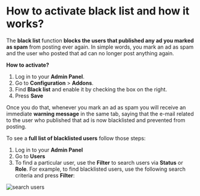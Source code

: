 # How to activate black list and how it works?

The  **black list**  function  **blocks the users that published any ad you marked as spam**  from posting ever again. In simple words, you mark an ad as spam and the user who posted that ad can no longer post anything again.

**How to activate?**

1.  Log in to your  **Admin Panel**.
2.  Go to  **Configuration**  >  **Addons**.
3.  Find **Black list** and enable it by checking the box on the right. 
4. Press **Save**

  Once you do that, whenever you mark an ad as spam you will receive an immediate  **warning message** in the same tab, saying that 
  the e-mail related to the user who published that ad is now blacklisted and prevented from posting.

To see a  **full list of blacklisted users**  follow those steps:

1.  Log in to your  **Admin Panel**
2.  Go to  **Users** 
3.  To find a particular user, use the **Filter** to search users via **Status** or **Role**. For example, to find blacklisted users, use the following search criteria and press **Filter**:

![search users](https://raw.githubusercontent.com/yclas/guides/master/images/search%20users.png)
